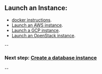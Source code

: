Launch an Instance:
-------------------

-   [docker instructions](../docker.md).
-   [Launch an AWS instance](../instance_launch_aws.md).
-   [Launch a GCP instance](../instance_launch_gcp.md).
-   [Launch an OpenStack instance](../instance_launch_openstack.md).

--
### Next step: [Create a database instance](02-create-db.md)
--
